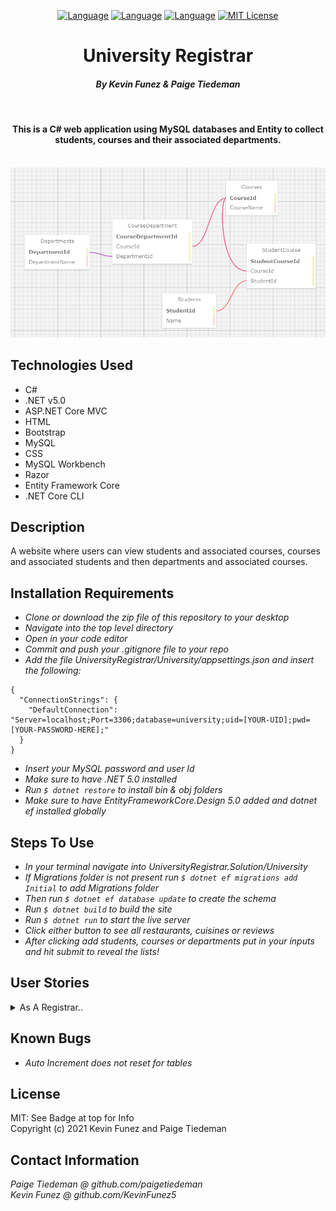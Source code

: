 <div align="center">

[![Language][language-shield]][language-url]
[![Language][languageH-shield]][languageH-url]
[![Language][languageC-shield]][languageC-url]
[![MIT License][license-shield]][license-url]


# University Registrar


#### _By Kevin Funez & Paige Tiedeman_  

<br>

#### This is a C# web application using MySQL databases and Entity to collect students, courses and their associated departments.  

<br>

  <img src="University/wwwroot/img/RelationshipTable.PNG">  
  
</div>

## Technologies Used

* C#
* .NET v5.0
* ASP.NET Core MVC
* HTML 
* Bootstrap
* MySQL
* CSS
* MySQL Workbench
* Razor
* Entity Framework Core
* .NET Core CLI

## Description

A website where users can view students and associated courses, courses and associated students and then departments and associated courses. 

## Installation Requirements

* _Clone or download the zip file of this repository to your desktop_
* _Navigate into the top level directory_
* _Open in your code editor_
* _Commit and push your .gitignore file to your repo_
* _Add the file UniversityRegistrar/University/appsettings.json and insert the following:_
```
{
  "ConnectionStrings": {
    "DefaultConnection": "Server=localhost;Port=3306;database=university;uid=[YOUR-UID];pwd=[YOUR-PASSWORD-HERE];"
  }
}
```
* _Insert your MySQL password and user Id_
* _Make sure to have .NET 5.0 installed_
* _Run `$ dotnet restore` to install bin & obj folders_
* _Make sure to have EntityFrameworkCore.Design 5.0 added and dotnet ef installed globally_


## Steps To Use
* _In your terminal navigate into UniversityRegistrar.Solution/University_
* _If Migrations folder is not present run `$ dotnet ef migrations add Initial` to add Migrations folder_
* _Then run `$ dotnet ef database update` to create the schema_
* _Run `$ dotnet build` to build the site_
* _Run `$ dotnet run` to start the live server_
* _Click either button to see all restaurants, cuisines or reviews_
* _After clicking add students, courses or departments put in your inputs and hit submit to reveal the lists!_

## User Stories

<details>
<summary> As A Registrar..</summary>

 * I want to enter a student, so I can keep track of all students enrolled at this University. I should be able to provide a name and date of enrollment.
* I want to enter a course, so I can keep track of all of the courses the University offers. I should be able to provide a course name and a course number (ex. HIST100).
* I want to be able to assign students to a course, so that teachers know which students are in their course. A course can have many students and a student can take many courses at the same time.
* I want to be able to create departments. A student can be assigned to a department when they declare their major and a course can be assigned to a department when it is created.
* I want to be able to list out all of the courses or all of the students in a particular department.
</details>

## Known Bugs

* _Auto Increment does not reset for tables_

## License

MIT: See Badge at top for Info  
Copyright (c) 2021 Kevin Funez and Paige Tiedeman  

## Contact Information

_Paige Tiedeman @ github.com/paigetiedeman_  
_Kevin Funez @ github.com/KevinFunez5_  

[license-shield]: https://img.shields.io/badge/License-MIT-blue
[license-url]: https://opensource.org/licenses/MIT
[language-shield]: https://img.shields.io/badge/Language-C%23-green
[language-url]: https://docs.microsoft.com/en-us/dotnet/csharp/
[LanguageH-shield]: https://img.shields.io/badge/Language-HTML-red
[LanguageH-url]: https://developer.mozilla.org/en-US/docs/Web/HTML
[LanguageC-shield]: https://img.shields.io/badge/Language-CSS-blueviolet
[LanguageC-url]: https://developer.mozilla.org/en-US/docs/Web/CSS
